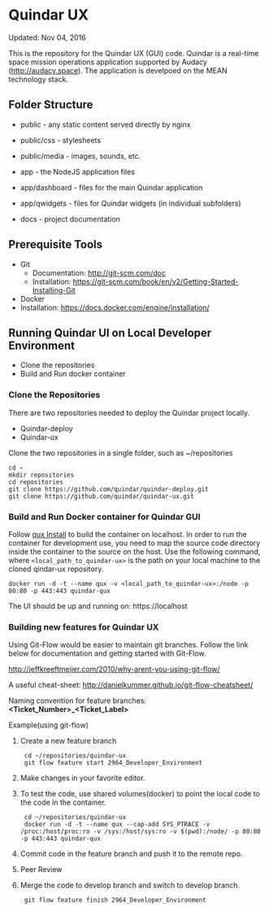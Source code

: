 # Quindar UX
Updated: Nov 04, 2016

This is the repository for the Quindar UX (GUI) code. Quindar is a real-time space mission operations application supported by Audacy (http://audacy.space). The application is develpoed on the MEAN technology stack.



## Folder Structure

* public        - any static content served directly by nginx
 * public/css    - stylesheets
 * public/media  - images, sounds, etc.

* app           - the NodeJS application files
 * app/dashboard     - files for the main Quindar application
 * app/qwidgets      - files for Quindar widgets (in individual subfolders)

* docs          - project documentation


## Prerequisite Tools

* Git
  * Documentation: http://git-scm.com/doc 
  * Installation: https://git-scm.com/book/en/v2/Getting-Started-Installing-Git
*	Docker
  * Installation: https://docs.docker.com/engine/installation/
  
## Running Quindar UI on Local Developer Environment	

* Clone the repositories
* Build and Run docker container

### Clone the Repositories
There are two repositories needed to deploy the Quindar project locally. 
* Quindar-deploy
* Quindar-ux

Clone the two repositories in a single folder, such as ~/repositories

    cd ~
    mkdir repositories
    cd repositories
    git clone https://github.com/quindar/quindar-deploy.git
    git clone https://github.com/quindar/quindar-ux.git
    
### Build and Run Docker container for Quindar GUI
Follow [qux Install](https://github.com/quindar/quindar-deploy/blob/master/README.md) to build the container on localhost. In order to run the container for development use, you need to map the source code directory inside the container to the source on the host. Use the following command, where ``<local_path_to_quindar-ux>`` is the path on your local machine to the cloned qindar-ux repository.

```
docker run -d -t --name qux -v <local_path_to_quindar-ux>:/node -p 80:80 -p 443:443 quindar-qux
```
The UI should be up and running on: https://localhost


### Building new features for Quindar UX
Using Git-Flow would be easier to maintain git branches. Follow the link below for documentation and getting started with Git-Flow.

http://jeffkreeftmeijer.com/2010/why-arent-you-using-git-flow/

A useful cheat-sheet: http://danielkummer.github.io/git-flow-cheatsheet/ 

Naming convention for feature branches: 
**\<Ticket_Number\>_\<Ticket_Label\>**

Example(using git-flow)

1. Create a new feature branch

        cd ~/repositories/quindar-ux
        git flow feature start 2964_Developer_Environment

2. Make changes in your favorite editor.
3. To test the code, use shared volumes(docker) to point the local code to the code in the container.

        cd ~/repositories/quindar-ux
        docker run -d -t --name qux --cap-add SYS_PTRACE -v /proc:/host/proc:ro -v /sys:/host/sys:ro -v $(pwd):/node/ -p 80:80 -p 443:443 quindar-qux

4. Commit code in the feature branch and push it to the remote repo.
5. Peer Review
6. Merge the code to develop branch and switch to develop branch.

        git flow feature finish 2964_Developer_Environment



